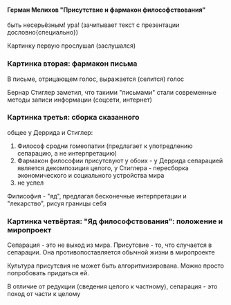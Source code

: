 #### Герман Мелихов "Присутствие и фармакон философствования"

быть несерьёзным! ура!
(зачитывает текст с презентации дословно{специально})


Картинку первую прослушал (заслушался)

### Картинка вторая: фармакон письма
В письме, отрицающем голос, выражается (селится) голос

Бернар Стиглер заметил, что такими "письмами" стали современные методы записи информации (соцсети, интернет)

### Картинка третья: сборка сказанного
общее у Деррида и Стиглер: 
1) Философ сродни гомеопатии (предлагает к употредлению сепарацию, а не интерпретацию)
2) Фармакон философии присутсвуют у обоих - у Деррида сепарацией является декомпозиция целого, у Стиглера - пересборка экономического и социального устройства мира
3) не успел

Филисофия - "яд", предлагая бесконечные интерпретации и "лекарство", рисуя границы себя

### Картинка четвёртая: "Яд философствования": положение и миропроект
Сепарация - это не выход из мира. Присутсвие - то, что случается в сепарации.
Она противопоставляется обычной жизни в миропроекте

Культура присутсвия не может быть алгоритмизирована. Можно просто попробовать придаться ей.

В отличие от редукции (сведения целого к частному), сепарация - это поход от части к целому